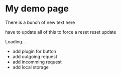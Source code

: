 # My demo page
There is a bunch of new text here

<!-- ```{mydirective} mywordchangedagain
``` -->
have to update all of this to force a reset
reset
update

Loading...

- add plugin for button 
- add outgoing request
- add incomming request
- add local storage
